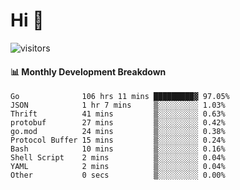 # Hi 👋
 
![visitors](https://visitor-badge.glitch.me/badge?page_id=sorcererxw.sorcererx)

#### 📊 Monthly Development Breakdown

<!--START_SECTION:waka-->
```text
Go              106 hrs 11 mins █████████▓ 97.05%
JSON            1 hr 7 mins     ▒░░░░░░░░░ 1.03%
Thrift          41 mins         ▒░░░░░░░░░ 0.63%
protobuf        27 mins         ▒░░░░░░░░░ 0.42%
go.mod          24 mins         ▒░░░░░░░░░ 0.38%
Protocol Buffer 15 mins         ▒░░░░░░░░░ 0.24%
Bash            10 mins         ▒░░░░░░░░░ 0.16%
Shell Script    2 mins          ▒░░░░░░░░░ 0.04%
YAML            2 mins          ▒░░░░░░░░░ 0.04%
Other           0 secs          ▒░░░░░░░░░ 0.00%
```
<!--END_SECTION:waka-->
